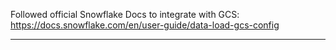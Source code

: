 Followed official Snowflake Docs to integrate with GCS:
https://docs.snowflake.com/en/user-guide/data-load-gcs-config

---

